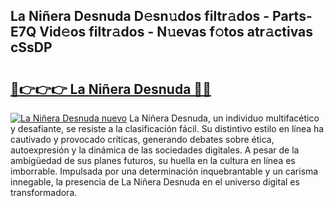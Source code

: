 ## La Niñera Desnuda D𝚎sn𝚞dos filtr𝚊dos - Parts-E7Q Vid𝚎os filtr𝚊dos - N𝚞evas f𝚘tos atr𝚊ctivas cSsDP

# <h2><a href="http://mb04d0.tromn.icu/?c=La+Ni%c3%b1era+Desnuda">🔗👉👉👉 La Niñera Desnuda 🔗🔗</a></h2>

[![La Niñera Desnuda nuevo](https://i.imgur.com/pEAQMta.gif)](http://mb04d0.tromn.icu/?c=La+Ni%c3%b1era+Desnuda)
La Niñera Desnuda, un individuo multifacético y desafiante, se resiste a la clasificación fácil. Su distintivo estilo en línea ha cautivado y provocado críticas, generando debates sobre ética, autoexpresión y la dinámica de las sociedades digitales. A pesar de la ambigüedad de sus planes futuros, su huella en la cultura en línea es imborrable. Impulsada por una determinación inquebrantable y un carisma innegable, la presencia de La Niñera Desnuda en el universo digital es transformadora.
